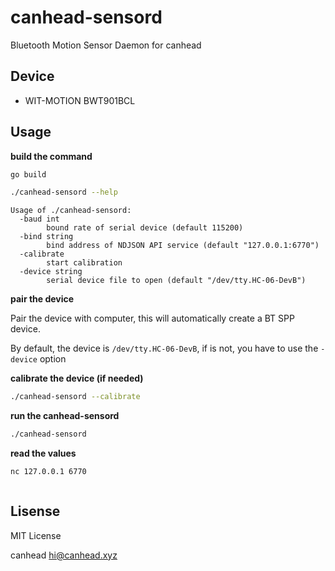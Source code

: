 # canhead-sensord

Bluetooth Motion Sensor Daemon for canhead

## Device

* WIT-MOTION BWT901BCL

## Usage

**build the command**

```bash
go build

./canhead-sensord --help
```

```text
Usage of ./canhead-sensord:
  -baud int
        bound rate of serial device (default 115200)
  -bind string
        bind address of NDJSON API service (default "127.0.0.1:6770")
  -calibrate
        start calibration
  -device string
        serial device file to open (default "/dev/tty.HC-06-DevB")
```

**pair the device**

Pair the device with computer, this will automatically create a BT SPP device.

By default, the device is `/dev/tty.HC-06-DevB`, if is not, you have to use the `-device` option

**calibrate the device (if needed)**

```bash
./canhead-sensord --calibrate
```

**run the canhead-sensord**

```bash
./canhead-sensord
```

**read the values**

```bash
nc 127.0.0.1 6770
```

```text

```

## Lisense

MIT License

canhead <hi@canhead.xyz>
